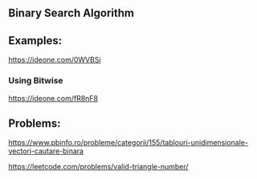 ## Binary Search Algorithm

## Examples:

https://ideone.com/0WVBSi

### Using Bitwise

https://ideone.com/fR8nF8

## Problems:

https://www.pbinfo.ro/probleme/categorii/155/tablouri-unidimensionale-vectori-cautare-binara

https://leetcode.com/problems/valid-triangle-number/

